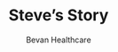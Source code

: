 ---
title: Steve’s Story
subtitle: Bevan Healthcare
category: documentary
code: <iframe src="https://player.vimeo.com/video/435726494?title=0&byline=0&portrait=0" width="640" height="360" frameborder="0" allow="autoplay; fullscreen" allowfullscreen></iframe>
---
